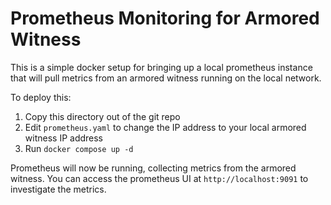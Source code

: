 # Prometheus Monitoring for Armored Witness

This is a simple docker setup for bringing up a local prometheus instance that will pull metrics from an armored witness running on the local network.

To deploy this:
 1. Copy this directory out of the git repo
 2. Edit `prometheus.yaml` to change the IP address to your local armored witness IP address
 3. Run `docker compose up -d`

Prometheus will now be running, collecting metrics from the armored witness.
You can access the prometheus UI at `http://localhost:9091` to investigate the metrics.
